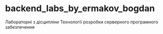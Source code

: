 # backend_labs_by_ermakov_bogdan
Лабораторні з дісципліни Технології розробки серверного програмного забезпечення
